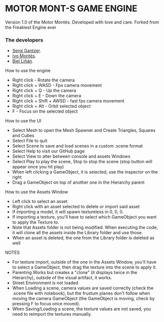 # MOTOR MONT-S GAME ENGINE

Version 1.0 of the Motor Montés. Developed with love and care. Forked from the Freakiest Engine ever

### The developers

- [Sergi Gantzer](https://github.com/sgantzer12).
- [Ivo Montés](https://github.com/Ivomm9).
- [Biel Liñán](https://github.com/Drauguer).

How to use the engine

- Right click - Rotate the camera 
- Right click + WASD - Fps camera movement
- Right click + Q - Up the camera
- Right click + E - Down the camera
- Right click + Shift + AWSD - fast fps camera movement
- Right click + Alt - Orbit selected object
- F - Focus on the selected object

How to use the UI

- Select Mesh to open the Mesh Spawner and Create Triangles, Squares and Cubes
- Select File to quit
- Select Scene to save and load scenes in a custom .scene format
- Select Help to visit our GitHub page
- Select View to alter between console and assets Windows
- Select Play to play the scene, Stop to stop the scene (stop button will appear once you hit play)
- When left clicking a GameObject, it is selected, use the inspector on the right
- Drag a GameObject on top of another one in the Hierarchy parent

How to use the Assets Window

- Left click to select an asset
- Right click with an asset selected to delete or import said asset
- If importing a model, it will spawn textureless in 0, 0, 0.
- If importing a texture, you'll have to select which GameObject you want to apply the Texture to.
- Note that Assets folder is not being modified. When executing the code, it will clone all the assets inside the Library folder and use those. 
- When an asset is deleted, the one from the Library folder is deleted as well

NOTES

- For texture import, outside of the one in the Assets Window, you'll have to select a GameObject, then drag the texture into the scene to apply it.
- Parenting Works but creates a "clone" (it displays twice in the Hierarchy), outside of the visual artifact, it works.
- Street Environment is not loaded
- When Loading a scene, camera values are saved correctly (check the .scene file with notebook), but the frustum planes don't follow when moving the camera GameObject (the GameObject is moving, check by pressing F to focus once moved).
- When Saving/Loading a scene, the texture values are not saved, you need to reimport the textures manually.
